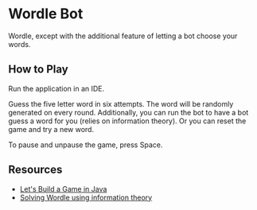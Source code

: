 # Wordle Bot
Wordle, except with the additional feature of letting a bot choose your words.

## How to Play

Run the application in an IDE.

Guess the five letter word in six attempts. The word will be randomly generated on every round. Additionally, you can run the bot to have a bot guess a word for you (relies on information theory). Or you can reset the game and try a new word.

To pause and unpause the game, press Space.

## Resources
- [Let's Build a Game in Java](https://www.youtube.com/playlist?list=PLWms45O3n--6TvZmtFHaCWRZwEqnz2MHa)
- [Solving Wordle using information theory](https://www.youtube.com/watch?v=v68zYyaEmEA)
